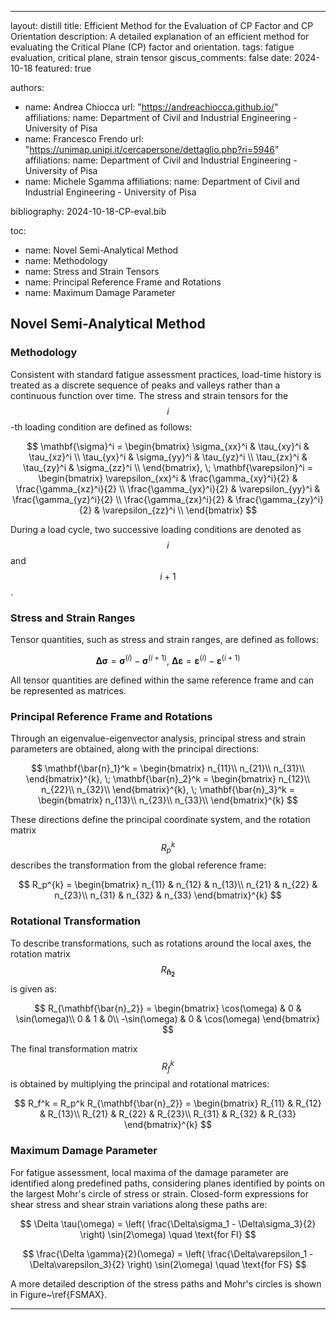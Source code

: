 ---
layout: distill
title: Efficient Method for the Evaluation of CP Factor and CP Orientation
description: A detailed explanation of an efficient method for evaluating the Critical Plane (CP) factor and orientation.
tags: fatigue evaluation, critical plane, strain tensor
giscus_comments: false
date: 2024-10-18
featured: true

authors:
  - name: Andrea Chiocca
    url: "https://andreachiocca.github.io/"
    affiliations:
      name: Department of Civil and Industrial Engineering - University of Pisa
  - name: Francesco Frendo
    url: "https://unimap.unipi.it/cercapersone/dettaglio.php?ri=5946"
    affiliations:
      name: Department of Civil and Industrial Engineering - University of Pisa
  - name: Michele Sgamma
    affiliations:
      name: Department of Civil and Industrial Engineering - University of Pisa

bibliography: 2024-10-18-CP-eval.bib

toc:
  - name: Novel Semi-Analytical Method
  - name: Methodology
  - name: Stress and Strain Tensors
  - name: Principal Reference Frame and Rotations
  - name: Maximum Damage Parameter

## Novel Semi-Analytical Method

### Methodology

Consistent with standard fatigue assessment practices, load-time history is treated as a discrete sequence of peaks and valleys rather than a continuous function over time. The stress and strain tensors for the $$ i $$-th loading condition are defined as follows:

$$
\mathbf{\sigma}^i =
\begin{bmatrix}
\sigma_{xx}^i & \tau_{xy}^i & \tau_{xz}^i \\
\tau_{yx}^i & \sigma_{yy}^i & \tau_{yz}^i \\
\tau_{zx}^i & \tau_{zy}^i & \sigma_{zz}^i \\
\end{bmatrix}, \;
\mathbf{\varepsilon}^i =
\begin{bmatrix}
\varepsilon_{xx}^i & \frac{\gamma_{xy}^i}{2} & \frac{\gamma_{xz}^i}{2} \\
\frac{\gamma_{yx}^i}{2} & \varepsilon_{yy}^i & \frac{\gamma_{yz}^i}{2} \\
\frac{\gamma_{zx}^i}{2} & \frac{\gamma_{zy}^i}{2} & \varepsilon_{zz}^i \\
\end{bmatrix}
$$

During a load cycle, two successive loading conditions are denoted as $$ i $$ and $$ i+1 $$.

### Stress and Strain Ranges

Tensor quantities, such as stress and strain ranges, are defined as follows:

$$
\mathbf{\Delta \sigma} = \mathbf{\sigma}^{(i)} - \mathbf{\sigma}^{(i+1)}, \: \mathbf{\Delta \varepsilon} = \mathbf{\varepsilon}^{(i)} - \mathbf{\varepsilon}^{(i+1)}
$$

All tensor quantities are defined within the same reference frame and can be represented as matrices.

### Principal Reference Frame and Rotations

Through an eigenvalue-eigenvector analysis, principal stress and strain parameters are obtained, along with the principal directions:

$$
\mathbf{\bar{n}_1}^k =
\begin{bmatrix}
n_{11}\\
n_{21}\\
n_{31}\\
\end{bmatrix}^{k}, \;
\mathbf{\bar{n}_2}^k =
\begin{bmatrix}
n_{12}\\
n_{22}\\
n_{32}\\
\end{bmatrix}^{k}, \;
\mathbf{\bar{n}_3}^k =
\begin{bmatrix}
n_{13}\\
n_{23}\\
n_{33}\\
\end{bmatrix}^{k}
$$

These directions define the principal coordinate system, and the rotation matrix $$ R_p^k $$ describes the transformation from the global reference frame:

$$
R_p^{k} =
\begin{bmatrix}
n_{11} & n_{12} & n_{13}\\
n_{21} & n_{22} & n_{23}\\
n_{31} & n_{32} & n_{33}
\end{bmatrix}^{k}
$$

### Rotational Transformation

To describe transformations, such as rotations around the local axes, the rotation matrix $$ R_{\mathbf{\bar{n}_2}} $$ is given as:

$$
R_{\mathbf{\bar{n}_2}} =
\begin{bmatrix}
\cos(\omega) & 0 & \sin(\omega)\\
0 & 1 & 0\\
-\sin(\omega) & 0 & \cos(\omega)
\end{bmatrix}
$$

The final transformation matrix $$ R_f^k $$ is obtained by multiplying the principal and rotational matrices:

$$
R_f^k = R_p^k R_{\mathbf{\bar{n}_2}} =
\begin{bmatrix}
R_{11} & R_{12} & R_{13}\\
R_{21} & R_{22} & R_{23}\\
R_{31} & R_{32} & R_{33}
\end{bmatrix}^{k}
$$

### Maximum Damage Parameter

For fatigue assessment, local maxima of the damage parameter are identified along predefined paths, considering planes identified by points on the largest Mohr's circle of stress or strain. Closed-form expressions for shear stress and shear strain variations along these paths are:

$$
\Delta \tau(\omega) = \left( \frac{\Delta\sigma_1 - \Delta\sigma_3}{2} \right) \sin(2\omega) \quad \text{for FI}
$$

$$
\frac{\Delta \gamma}{2}(\omega) = \left( \frac{\Delta\varepsilon_1 - \Delta\varepsilon_3}{2} \right) \sin(2\omega) \quad \text{for FS}
$$

A more detailed description of the stress paths and Mohr's circles is shown in Figure~\ref{FSMAX}.

***